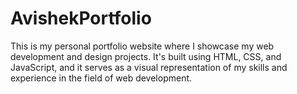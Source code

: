 # AvishekPortfolio
This is my personal portfolio website where I showcase my web development and design projects. It's built using HTML, CSS, and JavaScript, and it serves as a visual representation of my skills and experience in the field of web development.
